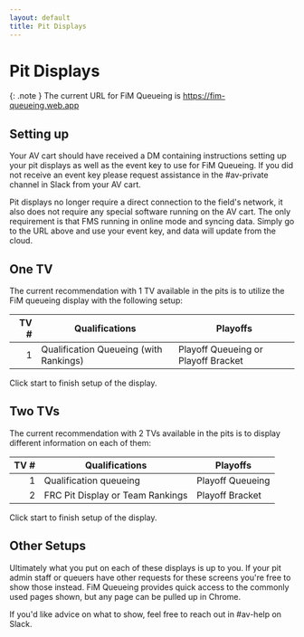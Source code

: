 ```yaml
---
layout: default
title: Pit Displays
---
```


# Pit Displays

{: .note }
The current URL for FiM Queueing is <https://fim-queueing.web.app>

## Setting up

Your AV cart should have received a DM containing instructions setting up your pit displays as well as the event key to use for FiM Queueing. If you did not receive an event key please request assistance in the #av-private channel in Slack from your AV cart.

Pit displays no longer require a direct connection to the field's network, it also does not require any special software running on the AV cart. The only requirement is that FMS running in online mode and syncing data. Simply go to the URL above and use your event key, and data will update from the cloud.

## One TV

The current recommendation with 1 TV available in the pits is to utilize the FiM queueing display with the following setup:

| TV # | Qualifications                         | Playoffs                            |
|-----:|----------------------------------------|-------------------------------------|
| 1    | Qualification Queueing (with Rankings) | Playoff Queueing or Playoff Bracket |

Click start to finish setup of the display.

## Two TVs

The current recommendation with 2 TVs available in the pits is to display different information on each of them:

| TV # | Qualifications                   | Playoffs         |
|-----:|----------------------------------|------------------|
| 1    | Qualification queueing           | Playoff Queueing |
| 2    | FRC Pit Display or Team Rankings | Playoff Bracket  |

Click start to finish setup of the display.

## Other Setups

Ultimately what you put on each of these displays is up to you. If your pit admin staff or queuers have other requests for these screens you're free to show those instead. FiM Queueing provides quick access to the commonly used pages shown, but any page can be pulled up in Chrome.

If you'd like advice on what to show, feel free to reach out in #av-help on Slack.